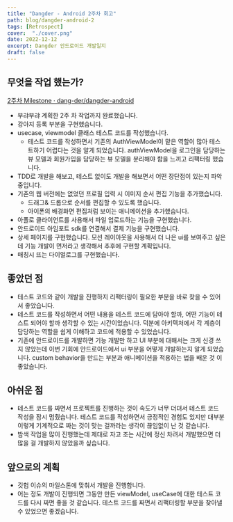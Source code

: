 ```yaml
---
title: "Dangder - Android 2주차 회고"
path: blog/dangder-android-2
tags: [Retrospect]
cover:  "./cover.png"
date: 2022-12-12
excerpt: Dangder 안드로이드 개발일지
draft: false
---
```


## 무엇을 작업 했는가?

[2주차 Milestone · dang-der/dangder-android](https://github.com/dang-der/dangder-android/milestone/2)

- 부랴부랴 계획한 2주 차 작업까지 완료했습니다.
- 강아지 등록 부분을 구현했습니다.
- usecase, viewmodel 클래스 테스트 코드를 작성했습니다.
    - 테스트 코드를 작성하면서 기존의 AuthViewModel이 맡은 역할이 많아 테스트하기 어렵다는 것을 알게 되었습니다. authViewModel을 로그인을 담당하는 뷰 모델과 회원가입을 담당하는 뷰 모델을 분리해야 함을 느끼고 리팩터링 했습니다.
- TDD로 개발을 해보고, 테스트 없이도 개발을 해보면서 어떤 장단점이 있는지 파악 중입니다.
- 기존의 웹 버전에는 없었던 프로필 입력 시 이미지 순서 편집 기능을 추가했습니다.
    - 드래그& 드롭으로 순서를 편집할 수 있도록 했습니다.
    - 아이폰의 배경화면 편집처럼 보이는 애니메이션을 추가했습니다.
- 아폴로 클라이언트를 사용해서 파일 업로드하는 기능을 구현했습니다.
- 안드로이드 아임포트 sdk를 연결해서 결제 기능을 구현했습니다.
- 상세 페이지를 구현했습니다. 모션 레이아웃을 사용해서 더 나은 ui를 보여주고 싶은데 기능 개발이 먼저라고 생각해서 추후에 구현할 계획입니다.
- 매칭시 뜨는 다이얼로그를 구현했습니다.

## 좋았던 점

- 테스트 코드와 같이 개발을 진행하지 리팩터링이 필요한 부분을 바로 찾을 수 있어서 좋았습니다.
- 테스트 코드를 작성하면서 어떤 내용을 테스트 코드에 담아야 할까, 어떤 기능이 테스트 되어야 할까 생각할 수 있는 시간이었습니다. 덕분에 아키텍처에서 각 계층이 담당하는 역할을 쉽게 이해하고 코드에 적용할 수 있었습니다.
- 기존에 안드로이드를 개발하면 기능 개발만 하고 UI 부분에 대해서는 크게 신경 쓰지 않았는데 이번 기회에 안드로이드에서 ui 부분을 어떻게 개발하는지 알게 되었습니다. custom behavior을 만드는 부분과 애니메이션을 적용하는 법을 배운 것 이 좋았습니다.

## 아쉬운 점

- 테스트 코드를 짜면서 프로젝트를 진행하는 것이 속도가 너무 더뎌서 테스트 코드 작성을 잠시 멈췄습니다. 테스트 코드를 작성하면서 긍정적인 경험도 있지만 대부분 이렇게 기계적으로 짜는 것이 맞는 걸까라는 생각이 끊임없이 난 것 같습니다.
- 밤색 작업을 많이 진행했는데 제대로 자고 조는 시간에 정신 차려서 개발했으면 더 많을 걸 개발하지 않았을까 싶습니다.

## 앞으로의 계획

- 깃헙 이슈의 마일스톤에 맞춰서 개발을 진행합니다.
- 어는 정도 개발이 진행되면 그동안 만든 viewModel, useCase에 대한 테스트 코드를 다시 짜면 좋을 것 같습니다. 테스트 코드를 짜면서 리팩터링할 부분을 찾아낼 수 있었으면 좋겠습니다.